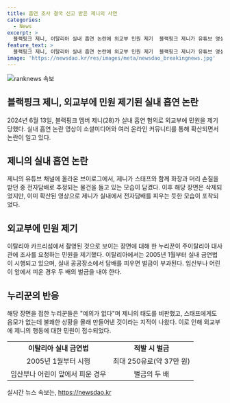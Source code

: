 ```yaml
---
title: 흡연 조사 결국 신고 받은 제니의 사연
categories:
  - News
excerpt: >
  블랙핑크 제니, 이탈리아 실내 흡연 논란에 외교부 민원 제기  블랙핑크 제니가 유튜브 영상에서 이탈리아 실내에서 전자담배 피우는 모습을 보여 논란이 일고 있다. 이에 누리꾼들은 제니의 태도를 비판하고, 주이탈리아 대사관에 조사를 요청하는 민원을 접수했다. 이탈리아 실내 금연법 위반으로 최대 250유로(한화 약 37만 원)의 벌금이 부과된다는 사실이 더해져 논란이 확산되고 있다. 함께 읽어보면 좋을 만한 기사!
feature_text: >
  블랙핑크 제니, 이탈리아 실내 흡연 논란에 외교부 민원 제기  블랙핑크 제니가 유튜브 영상에서 이탈리아 실내에서 전자담배 피우는 모습을 보여 논란이 일고 있다. 이에 누리꾼들은 제니의 태도를 비판하고, 주이탈리아 대사관에 조사를 요청하는 민원을 접수했다. 이탈리아 실내 금연법 위반으로 최대 250유로(한화 약 37만 원)의 벌금이 부과된다는 사실이 더해져 논란이 확산되고 있다. 함께 읽어보면 좋을 만한 기사!
image: 'https://newsdao.kr/res/images/meta/newsdao_breakingnews.jpg'
---
```


<p><img src="https://newsdao.kr/res/images/meta/newsdao_breakingnews.jpg" alt="ranknews 속보" /></p>

<h2>블랙핑크 제니, 외교부에 민원 제기된 실내 흡연 논란</h2>

<p data-ke-size="size16">2024년 6월 13일, 블랙핑크 멤버 제니(28)가 실내 흡연 혐의로 외교부에 민원을 제기당했다. 실내 흡연 논란 영상이 소셜미디어와 여러 온라인 커뮤니티를 통해 확산되면서 논란이 일고 있다.</p>

<h2 data-ke-size="size26">제니의 실내 흡연 논란</h2>

<p data-ke-size="size16">제니의 유튜브 채널에 올라온 브이로그에서, 제니가 스태프와 함께 화장과 머리 손질을 받던 중 전자담배로 추정되는 물건을 들고 있는 모습이 담겼다. 이후 해당 장면은 삭제되었지만, 이미 확산된 영상으로 제니가 실내에서 전자담배를 피우는 듯한 모습이 포착되었다.</p>

<h2 data-ke-size="size26">외교부에 민원 제기</h2>

<p data-ke-size="size16">이탈리아 카프리섬에서 촬영된 것으로 보이는 장면에 대해 한 누리꾼이 주이탈리아 대사관에 조사를 요청하는 민원을 제기했다. 이탈리아에서는 2005년 1월부터 실내 금연법이 시행되고 있으며, 실내 공공장소에서 담배를 피우면 벌금이 부과된다. 임산부나 어린이 앞에서 피운 경우 두 배의 벌금을 내야 한다.</p>

<h2 data-ke-size="size26">누리꾼의 반응</h2>

<p data-ke-size="size16">해당 장면을 접한 누리꾼들은 "예의가 없다"며 제니의 태도를 비판했고, 스태프에게도 음모가 없는데 불쾌한 상황을 몰래 만들어낸 것이라는 지적이 나왔다. 이로 인해 외교부에 제니의 행동에 대한 민원이 접수되었다. </p>

<table>
    <tr>
        <td style="text-align: center; height: 17px;"><b>이탈리아 실내 금연법</b></td>
        <td style="text-align: center; height: 17px;"><b>적발 시 벌금</b></td>
    </tr>
    <tr>
        <td style="text-align: center; height: 17px;">2005년 1월부터 시행</td>
        <td style="text-align: center; height: 17px;">최대 250유로(약 37만 원)</td>
    </tr>
    <tr>
        <td style="text-align: center; height: 17px;">임산부나 어린이 앞에서 피운 경우</td>
        <td style="text-align: center; height: 17px;">벌금의 두 배</td>
    </tr>
</table>
실시간 뉴스 속보는, <a href="https://newsdao.kr" rel="dofollow">https://newsdao.kr</a>


